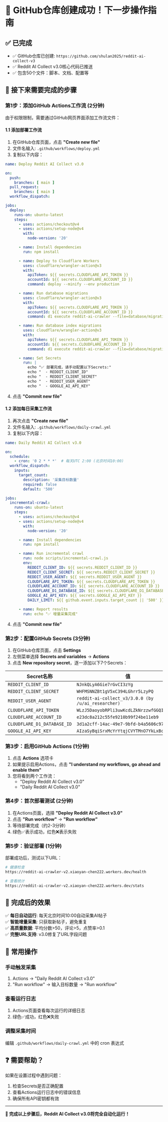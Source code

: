 # 🎉 GitHub仓库创建成功！下一步操作指南

## ✅ 已完成
- ✅ GitHub仓库已创建: `https://github.com/shulan2025/reddit-ai-collect-v3`
- ✅ Reddit AI Collect v3.0核心代码已推送
- ✅ 包含50个文件：脚本、文档、配置等

## 🚀 接下来需要完成的步骤

### 第1步：添加GitHub Actions工作流 (2分钟)

由于权限限制，需要通过GitHub网页界面添加工作流文件：

#### 1.1 添加部署工作流
1. 在GitHub仓库页面，点击 **"Create new file"**
2. 文件名输入: `.github/workflows/deploy.yml`
3. 复制以下内容：

```yaml
name: Deploy Reddit AI Collect v3.0

on:
  push:
    branches: [ main ]
  pull_request:
    branches: [ main ]
  workflow_dispatch:

jobs:
  deploy:
    runs-on: ubuntu-latest
    steps:
      - uses: actions/checkout@v4
      - uses: actions/setup-node@v4
        with:
          node-version: '20'

      - name: Install dependencies
        run: npm install

      - name: Deploy to Cloudflare Workers
        uses: cloudflare/wrangler-action@v3
        with:
          apiToken: ${{ secrets.CLOUDFLARE_API_TOKEN }}
          accountId: ${{ secrets.CLOUDFLARE_ACCOUNT_ID }}
          command: deploy --minify --env production

      - name: Run database migrations
        uses: cloudflare/wrangler-action@v3
        with:
          apiToken: ${{ secrets.CLOUDFLARE_API_TOKEN }}
          accountId: ${{ secrets.CLOUDFLARE_ACCOUNT_ID }}
          command: d1 execute reddit-ai-crawler --file=database/migrations/0001_initial_schema.sql --remote

      - name: Run database index migrations
        uses: cloudflare/wrangler-action@v3
        with:
          apiToken: ${{ secrets.CLOUDFLARE_API_TOKEN }}
          accountId: ${{ secrets.CLOUDFLARE_ACCOUNT_ID }}
          command: d1 execute reddit-ai-crawler --file=database/migrations/0002_create_indexes.sql --remote

      - name: Set Secrets
        run: |
          echo "✅ 部署完成，请手动配置以下Secrets:"
          echo "  - REDDIT_CLIENT_ID"
          echo "  - REDDIT_CLIENT_SECRET" 
          echo "  - REDDIT_USER_AGENT"
          echo "  - GOOGLE_AI_API_KEY"
```

4. 点击 **"Commit new file"**

#### 1.2 添加每日采集工作流
1. 再次点击 **"Create new file"**
2. 文件名输入: `.github/workflows/daily-crawl.yml`
3. 复制以下内容：

```yaml
name: Daily Reddit AI Collect v3.0

on:
  schedule:
    - cron: '0 2 * * *'  # 每天UTC 2:00 (北京时间10:00)
  workflow_dispatch:
    inputs:
      target_count:
        description: '采集目标数量'
        required: false
        default: '500'

jobs:
  incremental-crawl:
    runs-on: ubuntu-latest
    steps:
      - uses: actions/checkout@v4
      - uses: actions/setup-node@v4
        with:
          node-version: '20'

      - name: Install dependencies
        run: npm install

      - name: Run incremental crawl
        run: node scripts/incremental-crawl.js
        env:
          REDDIT_CLIENT_ID: ${{ secrets.REDDIT_CLIENT_ID }}
          REDDIT_CLIENT_SECRET: ${{ secrets.REDDIT_CLIENT_SECRET }}
          REDDIT_USER_AGENT: ${{ secrets.REDDIT_USER_AGENT }}
          CLOUDFLARE_API_TOKEN: ${{ secrets.CLOUDFLARE_API_TOKEN }}
          CLOUDFLARE_ACCOUNT_ID: ${{ secrets.CLOUDFLARE_ACCOUNT_ID }}
          CLOUDFLARE_D1_DATABASE_ID: ${{ secrets.CLOUDFLARE_D1_DATABASE_ID }}
          GOOGLE_AI_API_KEY: ${{ secrets.GOOGLE_AI_API_KEY }}
          DAILY_LIMIT: ${{ github.event.inputs.target_count || '500' }}

      - name: Report results
        run: echo "✅ 增量采集完成"
```

4. 点击 **"Commit new file"**

### 第2步：配置GitHub Secrets (3分钟)

1. 在GitHub仓库页面，点击 **Settings**
2. 左侧菜单选择 **Secrets and variables** → **Actions**
3. 点击 **New repository secret**，逐一添加以下7个Secrets：

| Secret名称 | 值 |
|------------|-----|
| `REDDIT_CLIENT_ID` | `NJnkQLyA6Gie7rGvCI3zYg` |
| `REDDIT_CLIENT_SECRET` | `WHFMSNNZBt1gV5xC394LGhrr5LzyPQ` |
| `REDDIT_USER_AGENT` | `reddit-ai-collect_v3/3.0.0 (by /u/ai_researcher)` |
| `CLOUDFLARE_API_TOKEN` | `WLzJ5DaoyobRPli3uwKcdLZkNrzzwfGGQIjbMsqU` |
| `CLOUDFLARE_ACCOUNT_ID` | `e23dc8a212c55fe9210b99f24be11eb9` |
| `CLOUDFLARE_D1_DATABASE_ID` | `3d1a2cff-14ac-49e7-9bfd-b4a5606c9712` |
| `GOOGLE_AI_API_KEY` | `AIzaSyBqiSrxMcYrYtqjCVYTMnO7YkLxBcBWRrQ` |

### 第3步：启用GitHub Actions (1分钟)

1. 点击 **Actions** 选项卡
2. 如果提示启用Actions，点击 **"I understand my workflows, go ahead and enable them"**
3. 您将看到两个工作流：
   - "Deploy Reddit AI Collect v3.0"
   - "Daily Reddit AI Collect v3.0"

### 第4步：首次部署测试 (2分钟)

1. 在Actions页面，选择 **"Deploy Reddit AI Collect v3.0"**
2. 点击 **"Run workflow"** → **"Run workflow"**
3. 等待部署完成（约2-3分钟）
4. 绿色✅表示成功，红色❌表示失败

### 第5步：验证部署 (1分钟)

部署成功后，测试以下URL：
```bash
# 健康检查
https://reddit-ai-crawler-v2.xiaoyan-chen222.workers.dev/health

# 查看统计
https://reddit-ai-crawler-v2.xiaoyan-chen222.workers.dev/stats
```

## 🎯 完成后的效果

✅ **每日自动运行**: 每天北京时间10:00自动采集AI帖子  
✅ **智能增量采集**: 只获取新帖子，避免重复  
✅ **高质量数据**: 平均分数>50，评论>5，点赞率>0.1  
✅ **完整URL支持**: v3.0修复了URL字段问题  

## 🔧 常用操作

### 手动触发采集
1. Actions → "Daily Reddit AI Collect v3.0"
2. "Run workflow" → 输入目标数量 → "Run workflow"

### 查看运行日志
1. Actions页面查看每次运行的详细日志
2. 绿色✅成功，红色❌失败

### 调整采集时间
编辑 `.github/workflows/daily-crawl.yml` 中的 cron 表达式

## ❓ 需要帮助？

如果在设置过程中遇到问题：
1. 检查Secrets是否正确配置
2. 查看Actions运行日志中的错误信息
3. 确保所有API密钥都有效

---

**🎉 完成以上步骤后，Reddit AI Collect v3.0将完全自动化运行！**
